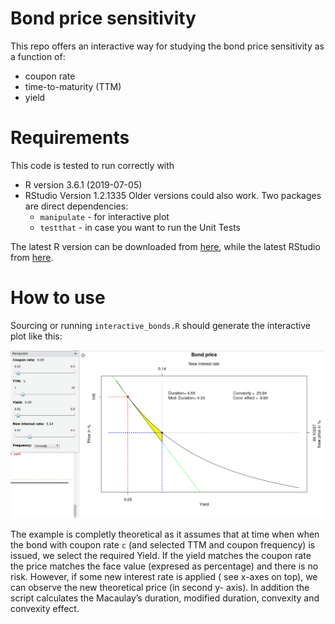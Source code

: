 # Bond price sensitivity

This repo offers an interactive way for studying the bond price sensitivity as a function of:

- coupon rate
- time-to-maturity (TTM)
- yield

# Requirements

This code is tested to run correctly with

- R version 3.6.1 (2019-07-05)
- RStudio Version 1.2.1335
  Older versions could also work.
  Two packages are direct dependencies:
  - `manipulate` - for interactive plot
  - `testthat` - in case you want to run the Unit Tests

The latest R version can be downloaded from [here](https://www.r-project.org/), while the latest RStudio from [here](https://rstudio.com/products/rstudio/download/?utm_source=downloadrstudio&utm_medium=Site&utm_campaign=home-hero-cta). 
# How to use

Sourcing or running `interactive_bonds.R` should generate the interactive plot like this:

![Bond price](screenshots/picture.png)

The example is completly theoretical as it assumes that at time when when the bond with coupon rate `c` (and selected TTM and coupon frequency) is issued, we select the required Yield. If the yield matches the coupon rate the price matches the face value (expresed as percentage) and there is no risk. However, if some new interest rate is applied ( see x-axes on top), we can observe the new theoretical price (in second y- axis). In addition the script calculates the Macaulay’s duration, modified duration, convexity and convexity effect.
